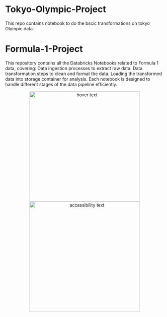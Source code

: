 # Tokyo-Olympic-Project
This repo contains notebook to do the bscic transformations on tokyo Olympic data.
# Formula-1-Project
This repository contains all the Databricks Notebooks related to Formula 1 data, covering:  Data ingestion processes to extract raw data. Data transformation steps to clean and format the data. Loading the transformed data into storage container for analysis. Each notebook is designed to handle different stages of the data pipeline efficiently.

<p align="center">
  <img src="your_relative_path_here" width="350" title="hover text">
  <img src="your_relative_path_here_number_2_large_name" width="350" alt="accessibility text">
</p>
